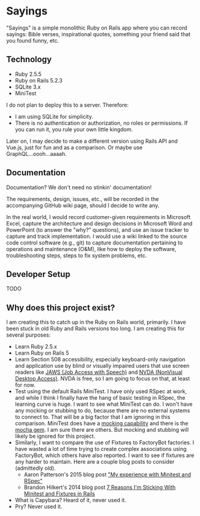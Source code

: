 # Sayings

"Sayings" is a simple monolithic Ruby on Rails app where you can record sayings: Bible verses, inspirational quotes, 
something your friend said that you found funny, etc. 


## Technology
* Ruby 2.5.5
* Ruby on Rails 5.2.3
* SQLite 3.x  
* MiniTest

I do not plan to deploy this to a server. Therefore:
* I am using SQLite for simplicity. 
* There is no authentication or authorization, no roles or permissions.  If you can run it, you rule your own little kingdom.

Later on, I may decide to make a different version using Rails API and Vue.js, just for fun
and as a comparison.  Or maybe use GraphQL...oooh...aaaah. 


## Documentation

Documentation?  We don't need no stinkin' documentation!

The requirements, design, issues, etc., will be recorded in the accompanying GitHub wiki page, should I decide to write any.

In the real world, I would record customer-given requirements in Microsoft Excel,
capture the architecture and design decisions in Microsoft Word and PowerPoint (to answer the "why?" questions), 
and use an issue tracker to capture and track implementation. I would use a
wiki linked to the source code control software (e.g., git) to capture documentation 
pertaining to operations and maintenance (O&M),
like how to deploy the software, troubleshooting steps, steps to fix system problems, etc.

## Developer Setup

TODO

## Why does this project exist?
I am creating this to catch up in the Ruby on Rails world, primarily.  I have been stuck in old Ruby and Rails
versions too long.  I am creating this for several purposes:
* Learn Ruby 2.5.x
* Learn Ruby on Rails 5
* Learn Section 508 accessibility, especially keyboard-only navigation and application use by blind or
 visually impaired users that use screen readers like 
 [JAWS (Job Access with Speech)](https://www.freedomscientific.com/products/software/jaws/)
 and [NVDA (NonVisual Desktop Access)](https://www.nvaccess.org/).  NVDA is free, so I am going to focus on that, 
 at least for now.
* Test using the default Rails MiniTest.  I have only used RSpec at work, and while I think I finally have the hang
 of basic testing in RSpec, the learning curve is huge. I want to see what MiniTest can do. I won't have any mocking
 or stubbing to do, because there are no external systems to connect to.  That will be a big factor that I am ignoring
 in this comparison.  MiniTest does have a [mocking capability](https://github.com/seattlerb/minitest/blob/master/lib/minitest/mock.rb)
 and there is the [mocha gem](https://rubygems.org/gems/mocha).  I am sure there are others.  But mocking and stubbing
 will likely be ignored for this project.
* Similarly, I want to compare the use of Fixtures to FactoryBot factories.  I have wasted a lot of time trying
 to create complex associations using FactoryBot, which others have also reported.  I want to see if fixtures are
 any harder to maintain.  Here are a couple blog posts to consider (admittedly old).
  * Aaron Patterson's 2015 blog post ["My experience with Minitest and RSpec"](https://tenderlovemaking.com/2015/01/23/my-experience-with-minitest-and-rspec.html)
  * Brandon Hilkert's 2014 blog post [7 Reasons I'm Sticking With Minitest and Fixtures in Rails](https://brandonhilkert.com/blog/7-reasons-why-im-sticking-with-minitest-and-fixtures-in-rails/)
* What is Capybara? Heard of it, never used it.
* Pry?  Never used it.  


